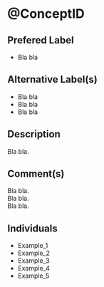 # @ConceptID

## Prefered Label
* Bla bla

## Alternative Label(s)
* Bla bla
* Bla bla
* Bla bla

## Description
Bla bla.  

## Comment(s)
Bla bla.   
Bla bla.  
Bla bla.  

## Individuals
* Example_1
* Example_2
* Example_3
* Example_4
* Example_5


